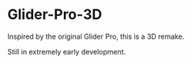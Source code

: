 # Glider-Pro-3D
Inspired by the original Glider Pro, this is a 3D remake.

Still in extremely early development.
